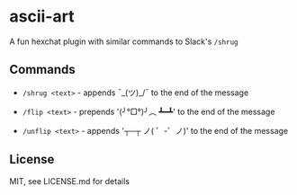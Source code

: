 # ascii-art

A fun hexchat plugin with similar commands to Slack's `/shrug`

## Commands

* `/shrug <text>` - appends ¯\_(ツ)_/¯ to the end of the message

* `/flip <text>` - prepends '(╯°□°)╯︵ ┻━┻' to the end of the message

* `/unflip <text>` -  appends '┬─┬﻿ ノ( ゜-゜ノ)' to the end of the message

## License

MIT, see LICENSE.md for details
